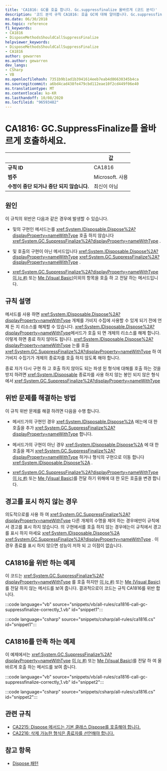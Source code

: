 ```yaml
---
title: 'CA1816: GC를 호출 합니다. Gc.suppressfinalize 올바르게 (코드 분석)'
description: '코드 분석 규칙 CA1816: 호출 GC에 대해 알아봅니다. Gc.suppressfinalize 올바르게'
ms.date: 06/30/2018
ms.topic: reference
f1_keywords:
- CA1816
- DisposeMethodsShouldCallSuppressFinalize
helpviewer_keywords:
- DisposeMethodsShouldCallSuppressFinalize
- CA1816
author: gewarren
ms.author: gewarren
dev_langs:
- CSharp
- VB
ms.openlocfilehash: 7351b9b1ad1b3941614eeb7eab4d86630345b4ca
ms.sourcegitcommit: a6bd4cad438fe479cbd112eae10f2cd449f06e40
ms.translationtype: MT
ms.contentlocale: ko-KR
ms.lasthandoff: 10/08/2020
ms.locfileid: "96593482"
---
```

# <a name="ca1816-call-gcsuppressfinalize-correctly"></a>CA1816: GC.SuppressFinalize를 올바르게 호출하세요.

| | 값 |
|-|-|
| **규칙 ID** |CA1816|
| **범주** |Microsoft. 사용|
| **수정이 중단 되거나 중단 되지 않습니다.** |최신이 아님|

## <a name="cause"></a>원인

이 규칙의 위반은 다음과 같은 경우에 발생할 수 있습니다.

- 및의 구현인 메서드는를 <xref:System.IDisposable.Dispose%2A?displayProperty=nameWithType> 호출 하지 않습니다 <xref:System.GC.SuppressFinalize%2A?displayProperty=nameWithType> .

- 및 호출의 구현이 아닌 메서드입니다 <xref:System.IDisposable.Dispose%2A?displayProperty=nameWithType> <xref:System.GC.SuppressFinalize%2A?displayProperty=nameWithType> .

- <xref:System.GC.SuppressFinalize%2A?displayProperty=nameWithType> [이 (c #)](../../../csharp/language-reference/keywords/this.md) 또는 [Me (Visual Basic)](../../../visual-basic/programming-guide/program-structure/me-my-mybase-and-myclass.md#me)이외의 항목을 호출 하 고 전달 하는 메서드입니다.

## <a name="rule-description"></a>규칙 설명

메서드를 사용 하면 <xref:System.IDisposable.Dispose%2A?displayProperty=nameWithType> 개체를 가비지 수집에 사용할 수 있게 되기 전에 언제 든 지 리소스를 해제할 수 있습니다. <xref:System.IDisposable.Dispose%2A?displayProperty=nameWithType>메서드가 호출 되 면 개체의 리소스를 해제 합니다. 이렇게 하면 종료 하지 않아도 됩니다. <xref:System.IDisposable.Dispose%2A?displayProperty=nameWithType> 는를 호출 <xref:System.GC.SuppressFinalize%2A?displayProperty=nameWithType> 하 여 가비지 수집기가 개체의 종료자를 호출 하지 않도록 해야 합니다.

종료 자가 다시 구현 하 고 호출 하지 않아도 되는 파생 된 형식에 대해를 호출 하는 것을 방지 하려면 <xref:System.IDisposable> 종료자를 사용 하지 않는 봉인 되지 않은 형식에서 <xref:System.GC.SuppressFinalize%2A?displayProperty=nameWithType>

## <a name="how-to-fix-violations"></a>위반 문제를 해결하는 방법

이 규칙 위반 문제를 해결 하려면 다음을 수행 합니다.

- 메서드가의 구현인 경우 <xref:System.IDisposable.Dispose%2A> 에는에 대 한 호출을 추가 <xref:System.GC.SuppressFinalize%2A?displayProperty=nameWithType> 합니다.

- 메서드가의 구현이 아닌 경우 <xref:System.IDisposable.Dispose%2A> 에 대 한 호출을 제거 <xref:System.GC.SuppressFinalize%2A?displayProperty=nameWithType> 하거나 형식의 구현으로 이동 합니다 <xref:System.IDisposable.Dispose%2A> .

- <xref:System.GC.SuppressFinalize%2A?displayProperty=nameWithType> [이 (c #)](../../../csharp/language-reference/keywords/this.md) 또는 [Me (Visual Basic)](../../../visual-basic/programming-guide/program-structure/me-my-mybase-and-myclass.md#me)를 전달 하기 위해에 대 한 모든 호출을 변경 합니다.

## <a name="when-to-suppress-warnings"></a>경고를 표시 하지 않는 경우

의도적으로를 사용 하 여 <xref:System.GC.SuppressFinalize%2A?displayProperty=nameWithType> 다른 개체의 수명을 제어 하는 경우에만이 규칙에서 경고를 표시 하지 않습니다. 의 구현에서를 호출 하지 않는 경우에는이 규칙에서 경고를 표시 하지 마세요 <xref:System.IDisposable.Dispose%2A> <xref:System.GC.SuppressFinalize%2A?displayProperty=nameWithType> . 이 경우 종료를 표시 하지 않으면 성능이 저하 되 고 이점이 없습니다.

## <a name="example-that-violates-ca1816"></a>CA1816을 위반 하는 예제

이 코드는 <xref:System.GC.SuppressFinalize%2A?displayProperty=nameWithType> 를 호출 하지만 [이 (c #)](../../../csharp/language-reference/keywords/this.md) 또는 [Me (Visual Basic)](../../../visual-basic/programming-guide/program-structure/me-my-mybase-and-myclass.md#me)를 전달 하지 않는 메서드를 보여 줍니다. 결과적으로이 코드는 규칙 CA1816를 위반 합니다.

:::code language="vb" source="snippets/vb/all-rules/ca1816-call-gc-suppressfinalize-correctly_1.vb" id="snippet1":::

:::code language="csharp" source="snippets/csharp/all-rules/ca1816.cs" id="snippet1":::

## <a name="example-that-satisfies-ca1816"></a>CA1816를 만족 하는 예제

이 예제에서는 <xref:System.GC.SuppressFinalize%2A?displayProperty=nameWithType> [이 (c #)](../../../csharp/language-reference/keywords/this.md) 또는 [Me (Visual Basic)](../../../visual-basic/programming-guide/program-structure/me-my-mybase-and-myclass.md#me)를 전달 하 여 올바르게 호출 하는 메서드를 보여 줍니다.

:::code language="vb" source="snippets/vb/all-rules/ca1816-call-gc-suppressfinalize-correctly_1.vb" id="snippet2":::

:::code language="csharp" source="snippets/csharp/all-rules/ca1816.cs" id="snippet2":::

## <a name="related-rules"></a>관련 규칙

- [CA2215: Dispose 메서드는 기본 클래스 Dispose를 호출해야 합니다.](ca2215.md)
- [CA2216: 삭제 가능한 형식은 종료자를 선언해야 합니다.](ca2216.md)

## <a name="see-also"></a>참고 항목

- [Dispose 패턴](../../../standard/garbage-collection/implementing-dispose.md)
